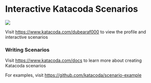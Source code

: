 # Interactive Katacoda Scenarios

[![](http://shields.katacoda.com/katacoda/dubearaf000/count.svg)](https://www.katacoda.com/dubearaf000 "Get your profile on Katacoda.com")

Visit https://www.katacoda.com/dubearaf000 to view the profile and interactive scenarios

### Writing Scenarios
Visit https://www.katacoda.com/docs to learn more about creating Katacoda scenarios

For examples, visit https://github.com/katacoda/scenario-example
